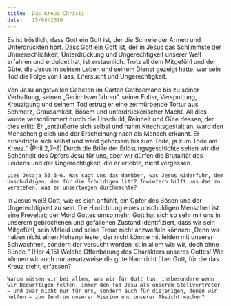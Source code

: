 ```yaml
---
title:  Das Kreuz Christi
date:   15/08/2019
---
```


Es ist tröstlich, dass Gott ein Gott ist, der die Schreie der Armen und Unterdrückten hört. Dass Gott ein Gott ist, der in Jesus das Schlimmste der Unmenschlichkeit, Unterdrückung und Ungerechtigkeit unserer Welt erfahren und erduldet hat, ist erstaunlich. Trotz all dem Mitgefühl und der Güte, die Jesus in seinem Leben und seinem Dienst gezeigt hatte, war sein Tod die Folge von Hass, Eifersucht und Ungerechtigkeit.

Von Jesu angstvollen Gebeten im Garten Gethsemane bis zu seiner Verhaftung, seinen „Gerichtsverfahren“, seiner Folter, Verspottung, Kreuzigung und seinem Tod ertrug er eine zermürbende Tortur aus Schmerz, Grausamkeit, Bösem und unterdrückerischer Macht. All dies wurde verschlimmert durch die Unschuld, Reinheit und Güte dessen, der dies erlitt: Er „entäußerte sich selbst und nahm Knechtsgestalt an, ward den Menschen gleich und der Erscheinung nach als Mensch erkannt. Er erniedrigte sich selbst und ward gehorsam bis zum Tode, ja zum Tode am Kreuz.“ (Phil 2,7–8) Durch die Brille der Erlösungsgeschichte sehen wir die Schönheit des Opfers Jesu für uns, aber wir dürfen die Brutalität des Leidens und der Ungerechtigkeit, die er erlebte, nicht vergessen.

`Lies Jesaja 53,3–6. Was sagt uns das darüber, was Jesus widerfuhr, dem Unschuldigen, der für die Schuldigen litt? Inwiefern hilft uns das zu verstehen, was er unsertwegen durchmachte?`

In Jesus weiß Gott, wie es sich anfühlt, ein Opfer des Bösen und der Ungerechtigkeit zu sein. Die Hinrichtung eines unschuldigen Menschen ist eine Freveltat; der Mord Gottes umso mehr. Gott hat sich so sehr mit uns in unserem gebrochenen und gefallenen Zustand identifiziert, dass wir sein Mitgefühl, sein Mitleid und seine Treue nicht anzweifeln können: „Denn wir haben nicht einen Hohenpriester, der nicht könnte mit leiden mit unserer Schwachheit, sondern der versucht worden ist in allem wie wir, doch ohne Sünde.“ (Hbr 4,15) Welche Offenbarung des Charakters unseres Gottes! Wie können wir auch nur ansatzweise die gute Nachricht über Gott, für die das Kreuz steht, erfassen?

`Warum müssen wir bei allem, was wir für Gott tun, insbesondere wenn wir Bedürftigen helfen, immer den Tod Jesu als unserem Stellvertreter – und zwar nicht nur für uns, sondern auch für diejenigen, denen wir helfen – zum Zentrum unserer Mission und unserer Absicht machen?`
